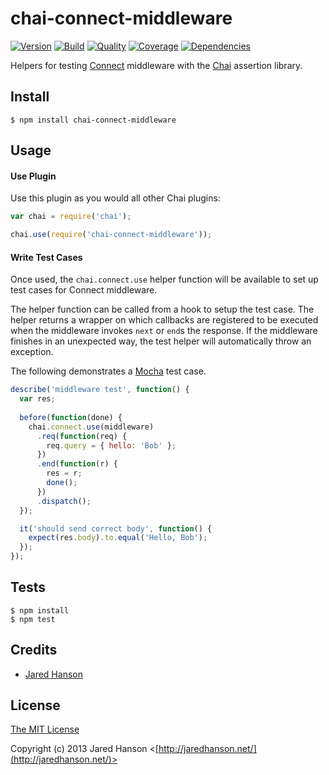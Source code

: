 # chai-connect-middleware

[![Version](https://img.shields.io/npm/v/chai-connect-middleware.svg?label=version)](https://www.npmjs.com/package/chai-connect-middleware)
[![Build](https://img.shields.io/travis/jaredhanson/chai-connect-middleware.svg)](https://travis-ci.org/jaredhanson/chai-connect-middleware)
[![Quality](https://img.shields.io/codeclimate/github/jaredhanson/chai-connect-middleware.svg?label=quality)](https://codeclimate.com/github/jaredhanson/chai-connect-middleware)
[![Coverage](https://img.shields.io/coveralls/jaredhanson/chai-connect-middleware.svg)](https://coveralls.io/r/jaredhanson/chai-connect-middleware)
[![Dependencies](https://img.shields.io/david/jaredhanson/chai-connect-middleware.svg)](https://david-dm.org/jaredhanson/chai-connect-middleware)


Helpers for testing [Connect](http://www.senchalabs.org/connect/) middleware
with the [Chai](http://chaijs.com/) assertion library.

## Install

    $ npm install chai-connect-middleware

## Usage

#### Use Plugin

Use this plugin as you would all other Chai plugins:

```javascript
var chai = require('chai');

chai.use(require('chai-connect-middleware'));
```

#### Write Test Cases

Once used, the `chai.connect.use` helper function will be available to set up
test cases for Connect middleware.

The helper function can be called from a hook to setup the test case.  The
helper returns a wrapper on which callbacks are registered to be executed
when the middleware invokes `next` or `end`s the response.  If the middleware
finishes in an unexpected way, the test helper will automatically throw an
exception.

The following demonstrates a [Mocha](http://mochajs.org/) test
case.

```javascript
describe('middleware test', function() {
  var res;
    
  before(function(done) {
    chai.connect.use(middleware)
      .req(function(req) {
        req.query = { hello: 'Bob' };
      })
      .end(function(r) {
        res = r;
        done();
      })
      .dispatch();
  });

  it('should send correct body', function() {
    expect(res.body).to.equal('Hello, Bob');
  });
});
```

## Tests

    $ npm install
    $ npm test

## Credits

  - [Jared Hanson](http://github.com/jaredhanson)

## License

[The MIT License](http://opensource.org/licenses/MIT)

Copyright (c) 2013 Jared Hanson <[http://jaredhanson.net/](http://jaredhanson.net/)>

